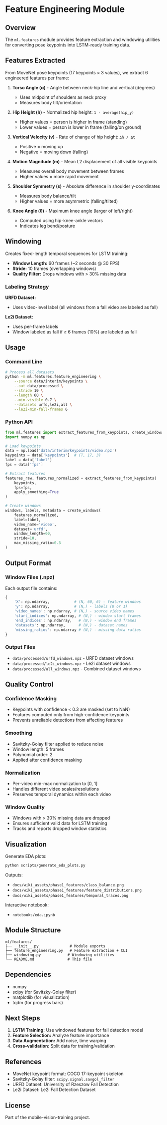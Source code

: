 # Feature Engineering Module

## Overview

The `ml.features` module provides feature extraction and windowing utilities for converting pose keypoints into LSTM-ready training data.

## Features Extracted

From MoveNet pose keypoints (17 keypoints × 3 values), we extract 6 engineered features per frame:

1. **Torso Angle (α)** - Angle between neck-hip line and vertical (degrees)
   - Uses midpoint of shoulders as neck proxy
   - Measures body tilt/orientation

2. **Hip Height (h)** - Normalized hip height: `1 - average(hip_y)`
   - Higher values = person is higher in frame (standing)
   - Lower values = person is lower in frame (falling/on ground)

3. **Vertical Velocity (v)** - Rate of change of hip height: `Δh / Δt`
   - Positive = moving up
   - Negative = moving down (falling)

4. **Motion Magnitude (m)** - Mean L2 displacement of all visible keypoints
   - Measures overall body movement between frames
   - Higher values = more rapid movement

5. **Shoulder Symmetry (s)** - Absolute difference in shoulder y-coordinates
   - Measures body balance/tilt
   - Higher values = more asymmetric (falling/tilted)

6. **Knee Angle (θ)** - Maximum knee angle (larger of left/right)
   - Computed using hip-knee-ankle vectors
   - Indicates leg bend/posture

## Windowing

Creates fixed-length temporal sequences for LSTM training:

- **Window Length:** 60 frames (~2 seconds @ 30 FPS)
- **Stride:** 10 frames (overlapping windows)
- **Quality Filter:** Drops windows with > 30% missing data

### Labeling Strategy

**URFD Dataset:**
- Uses video-level label (all windows from a fall video are labeled as fall)

**Le2i Dataset:**
- Uses per-frame labels
- Window labeled as fall if ≥ 6 frames (10%) are labeled as fall

## Usage

### Command Line

```bash
# Process all datasets
python -m ml.features.feature_engineering \
    --source data/interim/keypoints \
    --out data/processed \
    --stride 10 \
    --length 60 \
    --min-visible 0.7 \
    --datasets urfd,le2i,all \
    --le2i-min-fall-frames 6
```

### Python API

```python
from ml.features import extract_features_from_keypoints, create_windows
import numpy as np

# Load keypoints
data = np.load('data/interim/keypoints/video.npz')
keypoints = data['keypoints']  # (T, 17, 3)
label = data['label']
fps = data['fps']

# Extract features
features_raw, features_normalized = extract_features_from_keypoints(
    keypoints, 
    fps=fps, 
    apply_smoothing=True
)

# Create windows
windows, labels, metadata = create_windows(
    features_normalized,
    label=label,
    video_name='video',
    dataset='urfd',
    window_length=60,
    stride=10,
    max_missing_ratio=0.3
)
```

## Output Format

### Window Files (.npz)

Each output file contains:

```python
{
    'X': np.ndarray,           # (N, 60, 6) - feature windows
    'y': np.ndarray,           # (N,) - labels (0 or 1)
    'video_names': np.ndarray, # (N,) - source video names
    'start_indices': np.ndarray, # (N,) - window start frames
    'end_indices': np.ndarray,   # (N,) - window end frames
    'datasets': np.ndarray,      # (N,) - dataset names
    'missing_ratios': np.ndarray # (N,) - missing data ratios
}
```

### Output Files

- `data/processed/urfd_windows.npz` - URFD dataset windows
- `data/processed/le2i_windows.npz` - Le2i dataset windows
- `data/processed/all_windows.npz` - Combined dataset windows

## Quality Control

### Confidence Masking

- Keypoints with confidence < 0.3 are masked (set to NaN)
- Features computed only from high-confidence keypoints
- Prevents unreliable detections from affecting features

### Smoothing

- Savitzky-Golay filter applied to reduce noise
- Window length: 5 frames
- Polynomial order: 2
- Applied after confidence masking

### Normalization

- Per-video min-max normalization to [0, 1]
- Handles different video scales/resolutions
- Preserves temporal dynamics within each video

### Window Quality

- Windows with > 30% missing data are dropped
- Ensures sufficient valid data for LSTM training
- Tracks and reports dropped window statistics

## Visualization

Generate EDA plots:

```bash
python scripts/generate_eda_plots.py
```

Outputs:
- `docs/wiki_assets/phase1_features/class_balance.png`
- `docs/wiki_assets/phase1_features/feature_distributions.png`
- `docs/wiki_assets/phase1_features/temporal_traces.png`

Interactive notebook:
- `notebooks/eda.ipynb`

## Module Structure

```
ml/features/
├── __init__.py              # Module exports
├── feature_engineering.py   # Feature extraction + CLI
├── windowing.py            # Windowing utilities
└── README.md               # This file
```

## Dependencies

- numpy
- scipy (for Savitzky-Golay filter)
- matplotlib (for visualization)
- tqdm (for progress bars)

## Next Steps

1. **LSTM Training:** Use windowed features for fall detection model
2. **Feature Selection:** Analyze feature importance
3. **Data Augmentation:** Add noise, time warping
4. **Cross-validation:** Split data for training/validation

## References

- MoveNet keypoint format: COCO 17-keypoint skeleton
- Savitzky-Golay filter: `scipy.signal.savgol_filter`
- URFD Dataset: University of Rzeszow Fall Detection
- Le2i Dataset: Le2i Fall Detection Dataset

## License

Part of the mobile-vision-training project.

